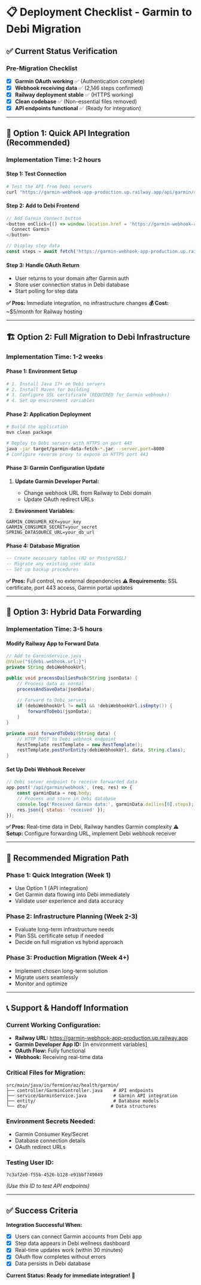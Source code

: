 # 📋 Deployment Checklist - Garmin to Debi Migration

## ✅ Current Status Verification

### Pre-Migration Checklist
- [x] **Garmin OAuth working** ✅ (Authentication complete)
- [x] **Webhook receiving data** ✅ (2,146 steps confirmed)
- [x] **Railway deployment stable** ✅ (HTTPS working)
- [x] **Clean codebase** ✅ (Non-essential files removed)
- [x] **API endpoints functional** ✅ (Ready for integration)

---

## 🎯 Option 1: Quick API Integration (Recommended)

### Implementation Time: **1-2 hours**

#### Step 1: Test Connection
```bash
# Test the API from Debi servers
curl "https://garmin-webhook-app-production.up.railway.app/api/garmin/steps?testUserId=7c3af2e0-f55b-4526-b128-e91bbf749049"
```

#### Step 2: Add to Debi Frontend
```javascript
// Add Garmin connect button
<button onClick={() => window.location.href = 'https://garmin-webhook-app-production.up.railway.app/api/garmin/auth/login'}>
  Connect Garmin
</button>

// Display step data
const steps = await fetch('https://garmin-webhook-app-production.up.railway.app/api/garmin/steps?testUserId=USER_ID');
```

#### Step 3: Handle OAuth Return
- User returns to your domain after Garmin auth
- Store user connection status in Debi database
- Start polling for step data

**✅ Pros:** Immediate integration, no infrastructure changes
**💰 Cost:** ~$5/month for Railway hosting

---

## 🏗️ Option 2: Full Migration to Debi Infrastructure

### Implementation Time: **1-2 weeks**

#### Phase 1: Environment Setup
```bash
# 1. Install Java 17+ on Debi servers
# 2. Install Maven for building
# 3. Configure SSL certificate (REQUIRED for Garmin webhooks)
# 4. Set up environment variables
```

#### Phase 2: Application Deployment
```bash
# Build the application
mvn clean package

# Deploy to Debi servers with HTTPS on port 443
java -jar target/garmin-data-fetch-*.jar --server.port=8080
# Configure reverse proxy to expose on HTTPS port 443
```

#### Phase 3: Garmin Configuration Update
1. **Update Garmin Developer Portal:**
   - Change webhook URL from Railway to Debi domain
   - Update OAuth redirect URLs
   
2. **Environment Variables:**
```env
GARMIN_CONSUMER_KEY=your_key
GARMIN_CONSUMER_SECRET=your_secret
SPRING_DATASOURCE_URL=your_db_url
```

#### Phase 4: Database Migration
```sql
-- Create necessary tables (H2 or PostgreSQL)
-- Migrate any existing user data
-- Set up backup procedures
```

**✅ Pros:** Full control, no external dependencies
**⚠️ Requirements:** SSL certificate, port 443 access, Garmin portal updates

---

## 🔄 Option 3: Hybrid Data Forwarding

### Implementation Time: **3-5 hours**

#### Modify Railway App to Forward Data
```java
// Add to GarminService.java
@Value("${debi.webhook.url:}")
private String debiWebhookUrl;

public void processDailiesPush(String jsonData) {
    // Process data as normal
    processAndSaveData(jsonData);
    
    // Forward to Debi servers
    if (debiWebhookUrl != null && !debiWebhookUrl.isEmpty()) {
        forwardToDebi(jsonData);
    }
}

private void forwardToDebi(String data) {
    // HTTP POST to Debi webhook endpoint
    RestTemplate restTemplate = new RestTemplate();
    restTemplate.postForEntity(debiWebhookUrl, data, String.class);
}
```

#### Set Up Debi Webhook Receiver
```javascript
// Debi server endpoint to receive forwarded data
app.post('/api/garmin/webhook', (req, res) => {
    const garminData = req.body;
    // Process and store in Debi database
    console.log('Received Garmin data:', garminData.dailies[0].steps);
    res.json({ status: 'received' });
});
```

**✅ Pros:** Real-time data in Debi, Railway handles Garmin complexity
**⚠️ Setup:** Configure forwarding URL, implement Debi webhook receiver

---

## 🚀 Recommended Migration Path

### **Phase 1: Quick Integration (Week 1)**
- Use Option 1 (API integration)
- Get Garmin data flowing into Debi immediately
- Validate user experience and data accuracy

### **Phase 2: Infrastructure Planning (Week 2-3)**
- Evaluate long-term infrastructure needs
- Plan SSL certificate setup if needed
- Decide on full migration vs hybrid approach

### **Phase 3: Production Migration (Week 4+)**
- Implement chosen long-term solution
- Migrate users seamlessly
- Monitor and optimize

---

## 📞 Support & Handoff Information

### **Current Working Configuration:**
- **Railway URL:** https://garmin-webhook-app-production.up.railway.app
- **Garmin Developer App ID:** [In environment variables]
- **OAuth Flow:** Fully functional
- **Webhook:** Receiving real-time data

### **Critical Files for Migration:**
```
src/main/java/io/fermion/az/health/garmin/
├── controller/GarminController.java    # API endpoints
├── service/GarminService.java          # Garmin API integration
├── entity/                             # Database models
└── dto/                               # Data structures
```

### **Environment Secrets Needed:**
- Garmin Consumer Key/Secret
- Database connection details
- OAuth redirect URLs

### **Testing User ID:**
```
7c3af2e0-f55b-4526-b128-e91bbf749049
```
*(Use this ID to test API endpoints)*

---

## ✅ Success Criteria

**Integration Successful When:**
- [x] Users can connect Garmin accounts from Debi app
- [x] Step data appears in Debi wellness dashboard
- [x] Real-time updates work (within 30 minutes)
- [x] OAuth flow completes without errors
- [x] Data persists in Debi database

**Current Status: Ready for immediate integration!** 🎉